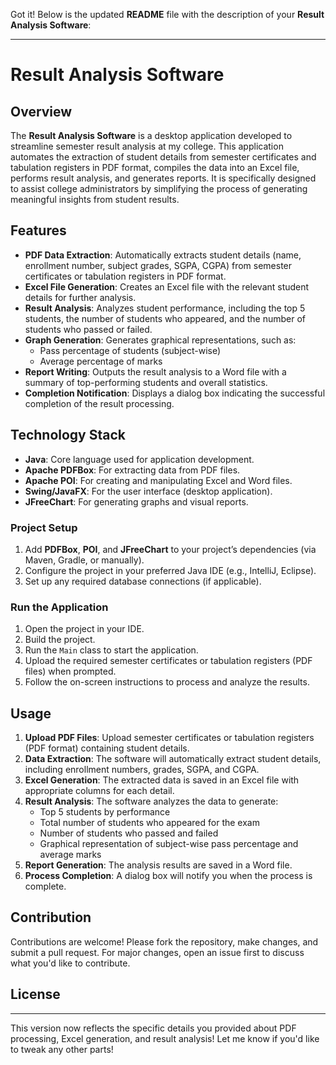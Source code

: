 Got it! Below is the updated **README** file with the description of your **Result Analysis Software**:

---

# Result Analysis Software

## Overview
The **Result Analysis Software** is a desktop application developed to streamline semester result analysis at my college. This application automates the extraction of student details from semester certificates and tabulation registers in PDF format, compiles the data into an Excel file, performs result analysis, and generates reports. It is specifically designed to assist college administrators by simplifying the process of generating meaningful insights from student results.

## Features
- **PDF Data Extraction**: Automatically extracts student details (name, enrollment number, subject grades, SGPA, CGPA) from semester certificates or tabulation registers in PDF format.
- **Excel File Generation**: Creates an Excel file with the relevant student details for further analysis.
- **Result Analysis**: Analyzes student performance, including the top 5 students, the number of students who appeared, and the number of students who passed or failed.
- **Graph Generation**: Generates graphical representations, such as:
  - Pass percentage of students (subject-wise)
  - Average percentage of marks
- **Report Writing**: Outputs the result analysis to a Word file with a summary of top-performing students and overall statistics.
- **Completion Notification**: Displays a dialog box indicating the successful completion of the result processing.

## Technology Stack
- **Java**: Core language used for application development.
- **Apache PDFBox**: For extracting data from PDF files.
- **Apache POI**: For creating and manipulating Excel and Word files.
- **Swing/JavaFX**: For the user interface (desktop application).
- **JFreeChart**: For generating graphs and visual reports.



### Project Setup
1. Add **PDFBox**, **POI**, and **JFreeChart** to your project’s dependencies (via Maven, Gradle, or manually).
2. Configure the project in your preferred Java IDE (e.g., IntelliJ, Eclipse).
3. Set up any required database connections (if applicable).

### Run the Application
1. Open the project in your IDE.
2. Build the project.
3. Run the `Main` class to start the application.
4. Upload the required semester certificates or tabulation registers (PDF files) when prompted.
5. Follow the on-screen instructions to process and analyze the results.

## Usage
1. **Upload PDF Files**: Upload semester certificates or tabulation registers (PDF format) containing student details.
2. **Data Extraction**: The software will automatically extract student details, including enrollment numbers, grades, SGPA, and CGPA.
3. **Excel Generation**: The extracted data is saved in an Excel file with appropriate columns for each detail.
4. **Result Analysis**: The software analyzes the data to generate:
   - Top 5 students by performance
   - Total number of students who appeared for the exam
   - Number of students who passed and failed
   - Graphical representation of subject-wise pass percentage and average marks
5. **Report Generation**: The analysis results are saved in a Word file.
6. **Process Completion**: A dialog box will notify you when the process is complete.

## Contribution
Contributions are welcome! Please fork the repository, make changes, and submit a pull request. For major changes, open an issue first to discuss what you'd like to contribute.

## License

---

This version now reflects the specific details you provided about PDF processing, Excel generation, and result analysis! Let me know if you'd like to tweak any other parts!
